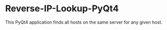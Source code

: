 Reverse-IP-Lookup-PyQt4
=======================

This PyQt4 application finds all hosts on the same server for any given host.
